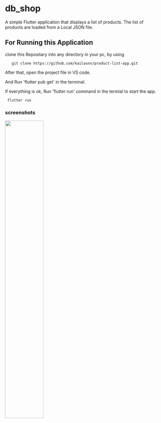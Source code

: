 # db_shop

A simple Flutter application that displays a list of products.
The list of products are loaded from a Local JSON file.

## For Running this Application
clone this Repositary into any directory in your pc, by using

       git clone https://github.com/kailasnv/product-list-app.git

After that, open the project file in VS code.

And Run 'flutter pub get' in the terminal.

If everything is ok, Run 'flutter run' command in the termial to start the app.

     flutter run

     
### screenshots
<img src="https://github.com/kailasnv/product-list-app/assets/130171990/b99135c8-9035-4449-bde6-7377db7e9355" height="50%" width="50%"/>

 


                         
  
        



 
